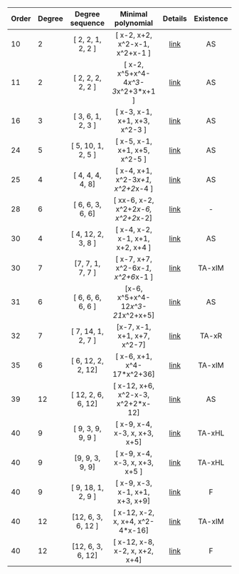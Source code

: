  |Order|Degree|Degree sequence |Minimal polynomial| Details|Existence|
|:---|:---|:--------: |:---------:| :---:| :----:|
|10|2|[ 2, 2, 1, 2, 2 ]|[  x-2, x+2, x^2-x-1, x^2+x-1 ]| [link](data2-10-1.txt)| AS |
|11|2|[ 2, 2, 2, 2, 2 ]|[ x-2, x^5+x^4-4*x^3-3*x^2+3*x+1 ]| [link](data2-11-1.txt)| AS |
|16|3|[ 3, 6, 1, 2, 3 ]|[ x-3, x-1, x+1, x+3, x^2-3 ]| [link](data3-16-1.txt)| AS|
|24|5|[ 5, 10, 1, 2, 5 ]|[ x-5, x-1, x+1, x+5, x^2-5 ]| [link](data5-24-1.txt)| AS |
|25|4|[ 4, 4, 4, 4, 8]|[ x-4, x+1, x^2-3*x+1, x^2+2*x-4 ]| [link](data4-25-1.txt)| AS |
|28|6|[ 6, 6, 3, 6, 6]|[ xx-6, x-2, x^2+2*x-6, x^2+2*x-2]| [link](data6-28-1.txt)| - |
|30|4|[ 4, 12, 2, 3, 8 ]|[ x-4, x-2, x-1, x+1, x+2, x+4 ]| [link](data4-30-1.txt)| AS |
|30|7|[7, 7, 1, 7, 7 ]|[ x-7, x+7, x^2-6*x-1, x^2+6*x-1 ]| [link](data7-30-1.txt)| TA-xIM|
|31|6|[ 6, 6, 6, 6, 6 ]|[x-6, x^5+x^4-12*x^3-21*x^2+x+5]| [link](data6-31-1.txt)| AS |
|32|7|[ 7, 14, 1, 2, 7  ]|[x-7, x-1, x+1, x+7, x^2-7]| [link](data7-32-1.txt)| TA-xR |
|35|6|[ 6, 12, 2, 2, 12]|[ x-6, x+1, x^4-17*x^2+36]| [link](data6-35-1.txt)| TA-xIM |
|39|12|[ 12, 2, 6, 6, 12]|[ x-12, x+6, x^2-x-3, x^2+2*x-12]| [link](data12-39-1.txt)| AS |
|40|9|[ 9, 3, 9, 9, 9 ]|[ x-9, x-4, x-3, x, x+3, x+5]| [link](data9-40-1.txt)| TA-xHL |
|40|9|[9, 9, 3, 9, 9]|[ x-9, x-4, x-3, x, x+3, x+5  ]| [link](data9-40-2.txt)| TA-xHL |
|40|9|[ 9, 18, 1, 2, 9 ]|[ x-9, x-3, x-1, x+1, x+3, x+9]| [link](data9-40-3.txt)| F |
|40|12|[12, 6, 3, 6, 12 ]|[  x-12, x-2, x, x+4, x^2-4*x-16]| [link](data12-40-1.txt)| TA-xIM |
|40|12|[12, 6, 3, 6, 12]|[ x-12, x-8, x-2, x, x+2, x+4]| [link](data12-40-2.txt)| F |